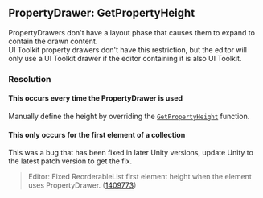 ## PropertyDrawer: GetPropertyHeight

PropertyDrawers don't have a layout phase that causes them to expand to contain the drawn content.  
UI Toolkit property drawers don't have this restriction, but the editor will only use a UI Toolkit drawer if the editor containing it is also UI Toolkit.

### Resolution
#### This occurs every time the PropertyDrawer is used
Manually define the height by overriding the [`GetPropertyHeight`](https://docs.unity3d.com/ScriptReference/PropertyDrawer.GetPropertyHeight.html) function.

#### This only occurs for the first element of a collection
This was a bug that has been fixed in later Unity versions, update Unity to the latest patch version to get the fix.

> Editor: Fixed ReorderableList first element height when the element uses PropertyDrawer. ([1409773](https://issuetracker.unity3d.com/issues/first-array-element-expansion-is-broken-for-arrays-that-use-custom-property-drawers))